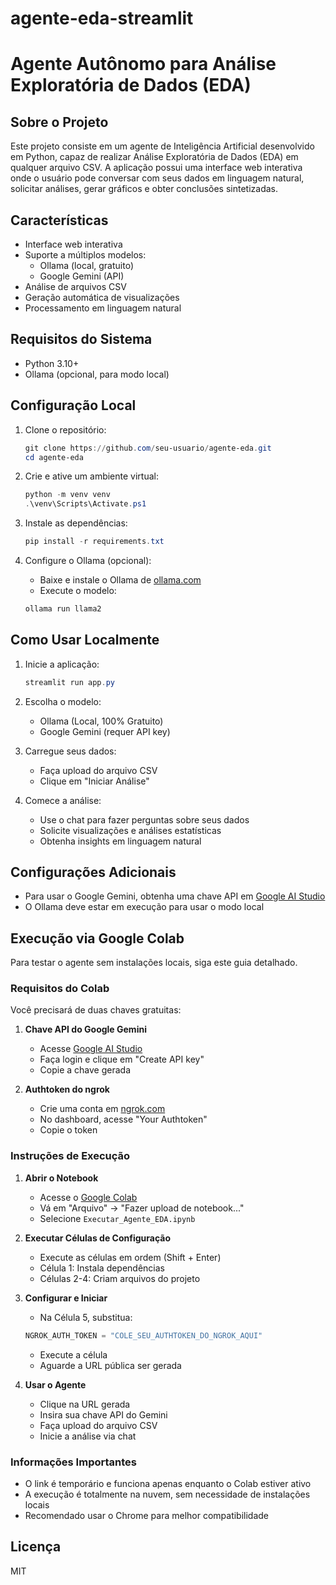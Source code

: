 # agente-eda-streamlit

# Agente Autônomo para Análise Exploratória de Dados (EDA)

## Sobre o Projeto

Este projeto consiste em um agente de Inteligência Artificial desenvolvido em Python, capaz de realizar Análise Exploratória de Dados (EDA) em qualquer arquivo CSV. A aplicação possui uma interface web interativa onde o usuário pode conversar com seus dados em linguagem natural, solicitar análises, gerar gráficos e obter conclusões sintetizadas.

## Características

- Interface web interativa
- Suporte a múltiplos modelos:
  - Ollama (local, gratuito)
  - Google Gemini (API)
- Análise de arquivos CSV
- Geração automática de visualizações
- Processamento em linguagem natural

## Requisitos do Sistema

- Python 3.10+
- Ollama (opcional, para modo local)

## Configuração Local

1. Clone o repositório:

    ```powershell
    git clone https://github.com/seu-usuario/agente-eda.git
    cd agente-eda
    ```

2. Crie e ative um ambiente virtual:

    ```powershell
    python -m venv venv
    .\venv\Scripts\Activate.ps1
    ```

3. Instale as dependências:

    ```powershell
    pip install -r requirements.txt
    ```

4. Configure o Ollama (opcional):

    - Baixe e instale o Ollama de [ollama.com](https://ollama.com)
    - Execute o modelo:

    ```powershell
    ollama run llama2
    ```

## Como Usar Localmente

1. Inicie a aplicação:

    ```powershell
    streamlit run app.py
    ```

2. Escolha o modelo:

    - Ollama (Local, 100% Gratuito)
    - Google Gemini (requer API key)

3. Carregue seus dados:

    - Faça upload do arquivo CSV
    - Clique em "Iniciar Análise"

4. Comece a análise:

    - Use o chat para fazer perguntas sobre seus dados
    - Solicite visualizações e análises estatísticas
    - Obtenha insights em linguagem natural

## Configurações Adicionais

- Para usar o Google Gemini, obtenha uma chave API em [Google AI Studio](https://aistudio.google.com/app/apikey)
- O Ollama deve estar em execução para usar o modo local

## Execução via Google Colab

Para testar o agente sem instalações locais, siga este guia detalhado.

### Requisitos do Colab

Você precisará de duas chaves gratuitas:

1. **Chave API do Google Gemini**
    - Acesse [Google AI Studio](https://aistudio.google.com/app/apikey)
    - Faça login e clique em "Create API key"
    - Copie a chave gerada

2. **Authtoken do ngrok**
    - Crie uma conta em [ngrok.com](https://ngrok.com)
    - No dashboard, acesse "Your Authtoken"
    - Copie o token

### Instruções de Execução

1. **Abrir o Notebook**
    - Acesse o [Google Colab](https://colab.research.google.com)
    - Vá em "Arquivo" -> "Fazer upload de notebook..."
    - Selecione `Executar_Agente_EDA.ipynb`

2. **Executar Células de Configuração**
    - Execute as células em ordem (Shift + Enter)
    - Célula 1: Instala dependências
    - Células 2-4: Criam arquivos do projeto

3. **Configurar e Iniciar**
    - Na Célula 5, substitua:

    ```python
    NGROK_AUTH_TOKEN = "COLE_SEU_AUTHTOKEN_DO_NGROK_AQUI"
    ```

    - Execute a célula
    - Aguarde a URL pública ser gerada

4. **Usar o Agente**
    - Clique na URL gerada
    - Insira sua chave API do Gemini
    - Faça upload do arquivo CSV
    - Inicie a análise via chat

### Informações Importantes

- O link é temporário e funciona apenas enquanto o Colab estiver ativo
- A execução é totalmente na nuvem, sem necessidade de instalações locais
- Recomendado usar o Chrome para melhor compatibilidade

## Licença

MIT
